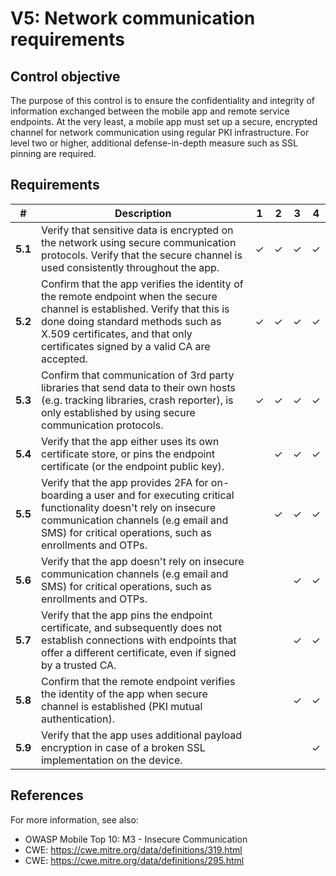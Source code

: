 # V5: Network communication requirements

## Control objective

The purpose of this control is to ensure the confidentiality and integrity of information exchanged between the mobile app and remote service endpoints. At the very least, a mobile app must set up a secure, encrypted channel for network communication using regular PKI infrastructure. For level two or higher, additional defense-in-depth measure such as SSL pinning are required.

## Requirements

| # | Description | 1 | 2 | 3 | 4 |
| --- | --- | --- | --- | --- | --- |
| **5.1** | Verify that sensitive data is encrypted on the network using secure communication protocols. Verify that the secure channel is used consistently throughout the app. | ✓ | ✓ | ✓ | ✓ |
| **5.2** | Confirm that the app verifies the identity of the remote endpoint when the secure channel is established. Verify that this is done doing standard methods such as X.509 certificates, and that only certificates signed by a valid CA are accepted. | ✓ | ✓ | ✓ | ✓ |
| **5.3** | Confirm that communication of 3rd party libraries that send data to their own hosts (e.g. tracking libraries, crash reporter), is only established by using secure communication protocols. | ✓ | ✓ | ✓ | ✓ |
| **5.4** | Verify that the app either uses its own certificate store, or pins the endpoint certificate (or the endpoint public key). |   | ✓  | ✓ | ✓ |
| **5.5** | Verify that the app provides 2FA for on-boarding a user and for executing critical functionality doesn't rely on insecure communication channels (e.g email and SMS) for critical operations, such as enrollments and OTPs. |   | ✓ | ✓ | ✓ |
| **5.6** | Verify that the app doesn't rely on insecure communication channels (e.g email and SMS) for critical operations, such as enrollments and OTPs. |   |  | ✓ | ✓ |
| **5.7** | Verify that the app pins the endpoint certificate, and subsequently does not establish connections with endpoints that offer a different certificate, even if signed by a trusted CA. |   |   | ✓ | ✓ |
| **5.8** | Confirm that the remote endpoint verifies the identity of the app when secure channel is established (PKI mutual authentication). |   |   | ✓ | ✓ |
| **5.9** | Verify that the app uses additional payload encryption in case of a broken SSL implementation on the device. |   |   |  | ✓ |

## References

For more information, see also:

- OWASP Mobile Top 10:  M3 - Insecure Communication
- CWE: https://cwe.mitre.org/data/definitions/319.html
- CWE: https://cwe.mitre.org/data/definitions/295.html
